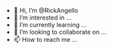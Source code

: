 - 👋 Hi, I’m @RickAngello
- 👀 I’m interested in ...
- 🌱 I’m currently learning ...
- 💞️ I’m looking to collaborate on ...
- 📫 How to reach me ...

<!---
RickAngello/RickAngello is a ✨ special ✨ repository because its `README.md` (this file) appears on your GitHub profile.
You can click the Preview link to take a look at your changes.
--->
